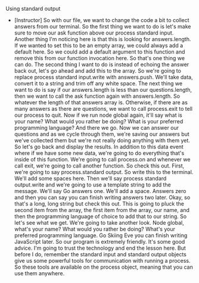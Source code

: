Using standard output
- [Instructor] So with our file, we want to change the code a bit to collect answers from our terminal. So the first thing we want to do is let's make sure to move our ask function above our process standard input. Another thing I'm noticing here is that this is looking for answers.length. If we wanted to set this to be an empty array, we could always add a default here. So we could add a default argument to this function and remove this from our function invocation here. So that's one thing we can do. The second thing I want to do is instead of echoing the answer back out, let's go ahead and add this to the array. So we're going to replace process standard input.write with answers.push. We'll take data, convert it to a string and trim off any white space. The next thing we want to do is say if our answers.length is less than our questions.length, then we want to call the ask function again with answers.length. So whatever the length of that answers array is. Otherwise, if there are as many answers as there are questions, we want to call process.exit to tell our process to quit. Now if we run node global again, it'll say what is your name? What would you rather be doing? What is your preferred programming language? And there we go. Now we can answer our questions and as we cycle through them, we're saving our answers but we've collected them but we're not really doing anything with them yet. So let's go back and display the results. In addition to this data event where if we have some new data, we're going to do everything that's inside of this function. We're going to call process.on and whenever we call exit, we're going to call another function. So check this out. First, we're going to say process.standard output. So write this to the terminal. We'll add some spaces here. Then we'll say process standard output.write and we're going to use a template string to add the message. We'll say Go answers one. We'll add a space. Answers zero and then you can say you can finish writing answers two later. Okay, so that's a long, long string but check this out. This is going to pluck the second item from the array, the first item from the array, our name, and then the programming language of choice to add that to our string. So let's see what we get. We're going to take another look. Node global, what's your name? What would you rather be doing? What's your preferred programming language. Go Skiing Eve you can finish writing JavaScript later. So our program is extremely friendly. It's some good advice. I'm going to trust the technology and end the lesson here. But before I do, remember the standard input and standard output objects give us some powerful tools for communication with running a process. So these tools are available on the process object, meaning that you can use them anywhere.